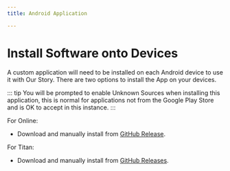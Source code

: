 ```yaml
---
title: Android Application

---
```


<ReadTime />

# Install Software onto Devices

<Leader>

A custom application will need to be installed on each Android device to use it with Our Story. 
There are two options to install the App on your devices.

</Leader>

::: tip
You will be prompted to enable Unknown Sources when installing this application, this is normal for applications not from the Google Play Store and is OK to accept in this instance.
:::

For Online:

* Download and manually install from [GitHub Release](https://github.com/our-story-media/ourstory-android/releases/latest/download/dev.ourstory.apk).

For Titan:

* Download and manually install from [GitHub Releases](https://github.com/our-story-media/ourstory-android/releases/latest/download/dev.ourstory.offline.apk).
<!-- * Install from the Play Story from [Our Story Titan](https://play.google.com/store/apps/details?id=uk.ac.ncl.di.bootlegger.offline). -->